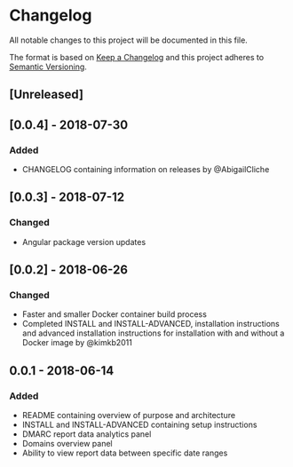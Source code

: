 
# Changelog
All notable changes to this project will be documented in this file.

The format is based on [Keep a Changelog](http://keepachangelog.com/en/1.0.0/)
and this project adheres to [Semantic Versioning](http://semver.org/spec/v2.0.0.html).

## [Unreleased]

## [0.0.4] - 2018-07-30
### Added
- CHANGELOG containing information on releases by @AbigailCliche

## [0.0.3] - 2018-07-12
### Changed
- Angular package version updates

## [0.0.2] - 2018-06-26
### Changed
- Faster and smaller Docker container build process
- Completed INSTALL and INSTALL-ADVANCED, installation instructions and advanced installation instructions for installation with and without a Docker image by @kimkb2011

## 0.0.1 - 2018-06-14
### Added
- README containing overview of purpose and architecture
- INSTALL and INSTALL-ADVANCED containing setup instructions
- DMARC report data analytics panel
- Domains overview panel
- Ability to view report data between specific date ranges
